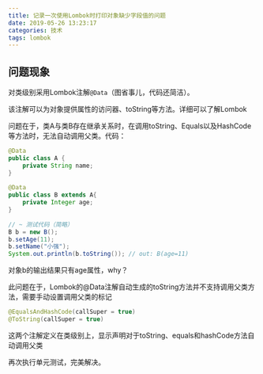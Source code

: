 ```yaml
---
title: 记录一次使用Lombok时打印对象缺少字段值的问题
date: 2019-05-26 13:23:17
categories: 技术
tags: lombok
---
```

## 问题现象

对类级别采用Lombok注解`@Data`（图省事儿，代码还简洁）。

该注解可以为对象提供属性的访问器、toString等方法。详细可以了解Lombok

问题在于，类A与类B存在继承关系时，在调用toString、Equals以及HashCode等方法时，无法自动调用父类。代码：

```java
@Data
public class A {
    private String name;
}
 
@Data
public class B extends A{
    private Integer age;
}
 
// ~ 测试代码（简略）
B b = new B();
b.setAge(11);
b.setName("小强");
System.out.println(b.toString()); // out: B(age=11)
```
对象b的输出结果只有age属性，why？

此问题在于，Lombok的@Data注解自动生成的toString方法并不支持调用父类方法，需要手动设置调用父类的标记

```java
@EqualsAndHashCode(callSuper = true)
@ToString(callSuper = true)
```
这两个注解定义在类级别上，显示声明对于toString、equals和hashCode方法自动调用父类

再次执行单元测试，完美解决。